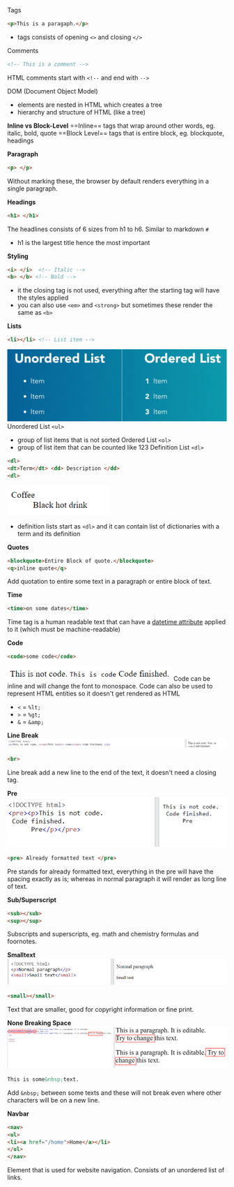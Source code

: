 Tags
```html
<p>This is a paragaph.</p>
```
- tags consists of opening `<>` and closing `</>`

Comments
```html
<!-- This is a comment -->
```
HTML comments start with `<!--` and end with `-->`

DOM (Document Object Model)
- elements are nested in HTML which creates a tree 
- hierarchy and structure of HTML (like a tree)

**Inline vs Block-Level**
==Inline== tags that wrap around other words, eg. italic, bold, quote
==Block Level== tags that is entire block, eg. blockquote, headings

**Paragraph**
```html
<p> </p>
```
Without marking these, the browser by default renders everything in a single paragraph.

**Headings**
```html
<h1> </h1>
```
The headlines consists of 6 sizes from h1 to h6. Similar to markdown `#`
- h1 is the largest title hence the most important

**Styling**
```html
<i> </i>  <!-- Italic -->
<b> </b> <!-- Bold -->
```
- it the closing tag is not used, everything after the starting tag will have the styles applied
- you can also use `<em>` and `<strong>` but sometimes these render the same as `<b>`

**Lists**
```html
<li></li> <!-- List item -->
```
![](assets/Pasted%20image%2020240917220254.png)
Unordered List `<ul>`
- group of list items that is not sorted
Ordered List `<ol>`
- group of list item that can be counted like 123
Definition List `<dl>`
```html
<dl>
<dt>Term</dt> <dd> Description </dd>
<dl>
```
![](assets/Pasted%20image%2020240917220519.png)
- definition lists start as `<dl>` and it can contain list of dictionaries with a term and its definition

**Quotes**
```html
<blockquote>Entire Block of quote.</blockquote>
<q>inline quote</q>
```
Add quotation to entire some text in a paragraph or entire block of text.

**Time**
```html
<time>on some dates</time>
```
Time tag is a human readable text that can have a [datetime attribute](html-attributes.md#^270b7d) applied to it (which must be machine-readable)

**Code**
```html
<code>some code</code>
```
![](assets/Pasted%20image%2020240917222010.png)
Code can be inline and will change the font to monospace.
Code can also be used to represent HTML entities so it doesn't get rendered as HTML
- `<` = `%lt;`
- `>` = `%gt;`
- `&` = `&amp;`

**Line Break**
![](assets/Pasted%20image%2020240917222403.png)
```html
<br>
```
Line break add a new line to the end of the text, it doesn't need a closing tag.

**Pre**
![](assets/Pasted%20image%2020240917222631.png)
```html
<pre> Already formatted text </pre>
```
Pre stands for already formatted text, everything in the pre will have the spacing exactly as is; whereas in normal paragraph it will render as long line of text.

**Sub/Superscript**
```html
<sub></sub>
<sup></sup>
```
Subscripts and superscripts, eg. math and chemistry formulas and foornotes.

**Smalltext**
![](assets/Pasted%20image%2020240917223019.png)
```html
<small></small>
```
Text that are smaller, good for copyright information or fine print.

**None Breaking Space**
![](assets/Pasted%20image%2020240918214339.png)
```html
This is some&nbsp;text.
```
Add `&nbsp;` between some texts and these will not break even where other characters will be on a new line.

**Navbar**
```html
<nav>
<ul>
<li><a href="/home">Home</a></li>
</ul>
</nav>
```
Element that is used for website navigation. Consists of an unordered list of links.